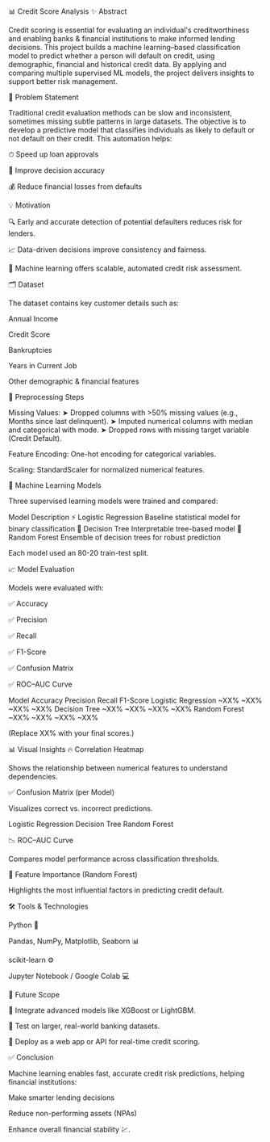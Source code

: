 📊 Credit Score Analysis
✨ Abstract

Credit scoring is essential for evaluating an individual's creditworthiness and enabling banks & financial institutions to make informed lending decisions.
This project builds a machine learning–based classification model to predict whether a person will default on credit, using demographic, financial and historical credit data.
By applying and comparing multiple supervised ML models, the project delivers insights to support better risk management.

🎯 Problem Statement

Traditional credit evaluation methods can be slow and inconsistent, sometimes missing subtle patterns in large datasets.
The objective is to develop a predictive model that classifies individuals as likely to default or not default on their credit.
This automation helps:

⏱ Speed up loan approvals

🎯 Improve decision accuracy

💰 Reduce financial losses from defaults

💡 Motivation

🔍 Early and accurate detection of potential defaulters reduces risk for lenders.

📈 Data-driven decisions improve consistency and fairness.

🤖 Machine learning offers scalable, automated credit risk assessment.

🗂️ Dataset

The dataset contains key customer details such as:

Annual Income

Credit Score

Bankruptcies

Years in Current Job

Other demographic & financial features

🔧 Preprocessing Steps

Missing Values:
➤ Dropped columns with >50% missing values (e.g., Months since last delinquent).
➤ Imputed numerical columns with median and categorical with mode.
➤ Dropped rows with missing target variable (Credit Default).

Feature Encoding: One-hot encoding for categorical variables.

Scaling: StandardScaler for normalized numerical features.

🧠 Machine Learning Models

Three supervised learning models were trained and compared:

Model	Description
⚡ Logistic Regression	Baseline statistical model for binary classification
🌳 Decision Tree	Interpretable tree-based model
🌲 Random Forest	Ensemble of decision trees for robust prediction

Each model used an 80-20 train-test split.

📈 Model Evaluation

Models were evaluated with:

✅ Accuracy

✅ Precision

✅ Recall

✅ F1-Score

✅ Confusion Matrix

✅ ROC–AUC Curve

Model	Accuracy	Precision	Recall	F1-Score
Logistic Regression	~XX%	~XX%	~XX%	~XX%
Decision Tree	~XX%	~XX%	~XX%	~XX%
Random Forest	~XX%	~XX%	~XX%	~XX%

(Replace XX% with your final scores.)

📊 Visual Insights
🔥 Correlation Heatmap

Shows the relationship between numerical features to understand dependencies.

✅ Confusion Matrix (per Model)

Visualizes correct vs. incorrect predictions.

Logistic Regression	Decision Tree	Random Forest

	
	
📉 ROC–AUC Curve

Compares model performance across classification thresholds.

🌟 Feature Importance (Random Forest)

Highlights the most influential factors in predicting credit default.

🛠 Tools & Technologies

Python 🐍

Pandas, NumPy, Matplotlib, Seaborn 📊

scikit-learn ⚙️

Jupyter Notebook / Google Colab 💻

🚀 Future Scope

🔹 Integrate advanced models like XGBoost or LightGBM.

🔹 Test on larger, real-world banking datasets.

🔹 Deploy as a web app or API for real-time credit scoring.

✅ Conclusion

Machine learning enables fast, accurate credit risk predictions, helping financial institutions:

Make smarter lending decisions

Reduce non-performing assets (NPAs)

Enhance overall financial stability 💹.
